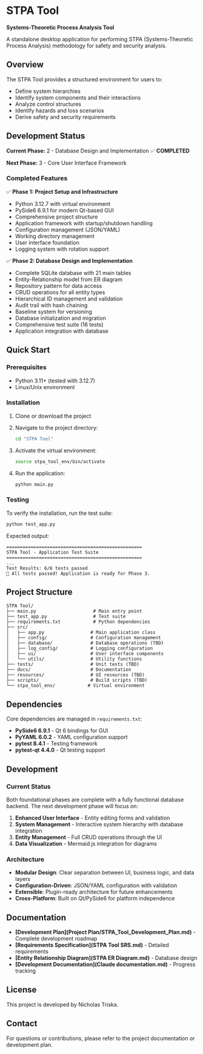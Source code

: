 # STPA Tool

**Systems-Theoretic Process Analysis Tool**

A standalone desktop application for performing STPA (Systems-Theoretic Process Analysis) methodology for safety and security analysis.

## Overview

The STPA Tool provides a structured environment for users to:
- Define system hierarchies
- Identify system components and their interactions
- Analyze control structures
- Identify hazards and loss scenarios
- Derive safety and security requirements

## Development Status

**Current Phase:** 2 - Database Design and Implementation ✅ **COMPLETED**

**Next Phase:** 3 - Core User Interface Framework

### Completed Features

✅ **Phase 1: Project Setup and Infrastructure**
- Python 3.12.7 with virtual environment
- PySide6 6.9.1 for modern Qt-based GUI
- Comprehensive project structure
- Application framework with startup/shutdown handling
- Configuration management (JSON/YAML)
- Working directory management
- User interface foundation
- Logging system with rotation support

✅ **Phase 2: Database Design and Implementation**
- Complete SQLite database with 21 main tables
- Entity-Relationship model from ER diagram
- Repository pattern for data access
- CRUD operations for all entity types
- Hierarchical ID management and validation
- Audit trail with hash chaining
- Baseline system for versioning
- Database initialization and migration
- Comprehensive test suite (16 tests)
- Application integration with database

## Quick Start

### Prerequisites

- Python 3.11+ (tested with 3.12.7)
- Linux/Unix environment

### Installation

1. Clone or download the project
2. Navigate to the project directory:
   ```bash
   cd "STPA Tool"
   ```

3. Activate the virtual environment:
   ```bash
   source stpa_tool_env/bin/activate
   ```

4. Run the application:
   ```bash
   python main.py
   ```

### Testing

To verify the installation, run the test suite:

```bash
python test_app.py
```

Expected output:
```
==================================================
STPA Tool - Application Test Suite
==================================================
...
Test Results: 6/6 tests passed
🎉 All tests passed! Application is ready for Phase 3.
```

## Project Structure

```
STPA Tool/
├── main.py                     # Main entry point
├── test_app.py                 # Test suite
├── requirements.txt            # Python dependencies
├── src/
│   ├── app.py                 # Main application class
│   ├── config/                # Configuration management
│   ├── database/              # Database operations (TBD)
│   ├── log_config/            # Logging configuration
│   ├── ui/                    # User interface components
│   └── utils/                 # Utility functions
├── tests/                     # Unit tests (TBD)
├── docs/                      # Documentation
├── resources/                 # UI resources (TBD)
├── scripts/                   # Build scripts (TBD)
└── stpa_tool_env/            # Virtual environment
```

## Dependencies

Core dependencies are managed in `requirements.txt`:

- **PySide6 6.9.1** - Qt 6 bindings for GUI
- **PyYAML 6.0.2** - YAML configuration support
- **pytest 8.4.1** - Testing framework
- **pytest-qt 4.4.0** - Qt testing support

## Development

### Current Status

Both foundational phases are complete with a fully functional database backend. The next development phase will focus on:

1. **Enhanced User Interface** - Entity editing forms and validation
2. **System Management** - Interactive system hierarchy with database integration
3. **Entity Management** - Full CRUD operations through the UI
4. **Data Visualization** - Mermaid.js integration for diagrams

### Architecture

- **Modular Design**: Clear separation between UI, business logic, and data layers
- **Configuration-Driven**: JSON/YAML configuration with validation
- **Extensible**: Plugin-ready architecture for future enhancements
- **Cross-Platform**: Built on Qt/PySide6 for platform independence

## Documentation

- **[Development Plan](Project Plan/STPA_Tool_Development_Plan.md)** - Complete development roadmap
- **[Requirements Specification](STPA Tool SRS.md)** - Detailed requirements
- **[Entity Relationship Diagram](STPA ER Diagram.md)** - Database design
- **[Development Documentation](Claude documentation.md)** - Progress tracking

## License

This project is developed by Nicholas Triska.

## Contact

For questions or contributions, please refer to the project documentation or development plan.